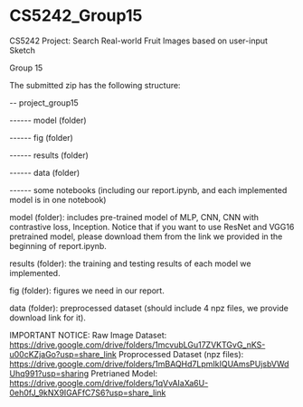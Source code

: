 # CS5242_Group15


CS5242 Project: Search Real-world Fruit Images based on user-input Sketch

Group 15

The submitted zip has the following structure:

-- project_group15

------ model (folder)

------ fig (folder)

------ results (folder)

------ data (folder)

------ some notebooks (including our report.ipynb, and each implemented model is in one notebook)

model (folder): includes pre-trained model of MLP, CNN, CNN with contrastive loss, Inception. Notice that if you want to use ResNet and VGG16 pretrained model, please download them from the link we provided in the beginning of report.ipynb.

results (folder): the training and testing results of each model we implemented.

fig (folder): figures we need in our report.

data (folder): preprocessed dataset (should include 4 npz files, we provide download link for it). 

IMPORTANT NOTICE:
Raw Image Dataset: https://drive.google.com/drive/folders/1mcvubLGu17ZVKTGvG_nKS-u00cKZjaGo?usp=share_link
Proprocessed Dataset (npz files): https://drive.google.com/drive/folders/1mBAQHd7LpmIkIQUAmsPUjsbVWdUhq991?usp=sharing
Pretrianed Model: https://drive.google.com/drive/folders/1qVvAIaXa6U-0eh0fJ_9kNX9IGAFfC7S6?usp=share_link
